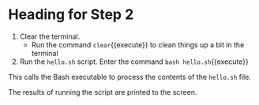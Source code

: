 # Heading for Step 2

1. Clear the terminal.
    - Run the command `clear`{{execute}} to clean things up a bit in the terminal
2. Run the `hello.sh` script.  Enter the command `bash hello.sh`{{execute}}

This calls the Bash executable to process the contents of the `hello.sh` file.

The results of running the script are printed to the screen.
